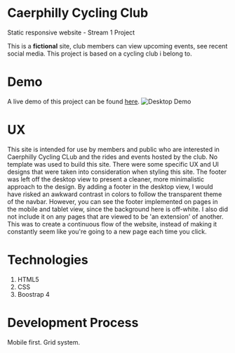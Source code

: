 # Caerphilly Cycling Club
Static responsive website - Stream 1 Project

This is a **fictional**  site, club members can view upcoming events, see recent social media. This project is based on a cycling club i belong to. 
# Demo
A live demo of this project can be found [here](https://ictwise.github.io/caerhilly-cycling-club/). 
![Desktop Demo](https://www.caerphillycc.co.uk/wp-content/uploads/2021/05/CCC-Castle-Path-1010x300.jpg "Desktop Demo")
# UX
This site is intended for use by members and public who are interested in Caerphilly Cycling CLub and the rides and events hosted by the club.
No template was used to build this site. There were some specific UX and UI designs that were taken into consideration when styling this site. The footer was left off the desktop view to present a cleaner, more minimalistic approach to the design. By adding a footer in the desktop view, I would have risked an awkward contrast in colors to follow the transparent theme of the navbar. However, you can see the footer implemented on pages in the mobile and tablet view, since the background here is off-white. I also did not include it on any pages that are viewed to be 'an extension' of another. This was to create a continuous flow of the website, instead of making it constantly seem like you're going to a new page each time you click. 

# Technologies 
1. HTML5
2. CSS
3. Boostrap 4

# Development Process 

Mobile first. Grid system.

